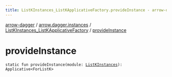 ```yaml
---
title: ListKInstances_ListKApplicativeFactory.provideInstance - arrow-dagger
---
```


[arrow-dagger](../../index.html) / [arrow.dagger.instances](../index.html) / [ListKInstances_ListKApplicativeFactory](index.html) / [provideInstance](./provide-instance.html)

# provideInstance

`static fun provideInstance(module: `[`ListKInstances`](../-list-k-instances/index.html)`): Applicative<ForListK>`